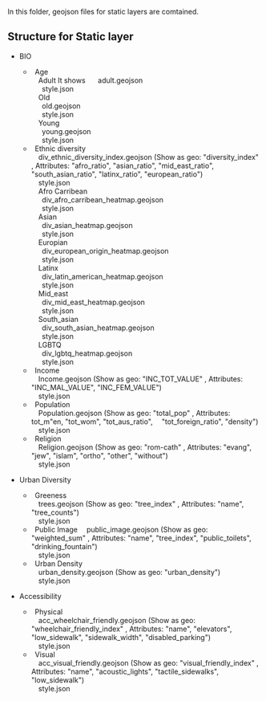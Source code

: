 In this folder, geojson files for static layers are comtained.

## Structure for Static layer

* BIO  
    * &ensp;Age  
        &emsp;Adult  It shows 
            &emsp;&ensp;adult.geojson  
            &emsp;&ensp;style.json  
        &emsp;Old  
            &emsp;&ensp;old.geojson  
            &emsp;&ensp;style.json  
        &emsp;Young  
            &emsp;&ensp;young.geojson  
            &emsp;&ensp;style.json  
    * &ensp;Ethnic diversity  
        &emsp;div_ethnic_diversity_index.geojson (Show as geo: "diversity_index" , Attributes: "afro_ratio", "asian_ratio", "mid_east_ratio", "south_asian_ratio", "latinx_ratio", "european_ratio")  
        &emsp;style.json  
            &emsp;Afro Carribean  
                &emsp;&ensp;div_afro_carribean_heatmap.geojson  
                &emsp;&ensp;style.json  
            &emsp;Asian  
                &emsp;&ensp;div_asian_heatmap.geojson  
                &emsp;&ensp;style.json  
            &emsp;Europian  
                &emsp;&ensp;div_european_origin_heatmap.geojson  
                &emsp;&ensp;style.json  
            &emsp;Latinx  
                &emsp;&ensp;div_latin_american_heatmap.geojson  
                &emsp;&ensp;style.json  
            &emsp;Mid_east  
                &emsp;&ensp;div_mid_east_heatmap.geojson  
                &emsp;&ensp;style.json  
            &emsp;South_asian  
                &emsp;&ensp;div_south_asian_heatmap.geojson  
                &emsp;&ensp;style.json  
            &emsp;LGBTQ  
                &emsp;&ensp;div_lgbtq_heatmap.geojson  
                &emsp;&ensp;style.json  
    * &ensp;Income  
        &emsp;Income.geojson (Show as geo: "INC_TOT_VALUE" , Attributes: "INC_MAL_VALUE", "INC_FEM_VALUE")  
        &emsp;style.json  
    * &ensp;Population  
        &emsp;Population.geojson (Show as geo: "total_pop" , Attributes: tot_m"en, "tot_wom", "tot_aus_ratio", &emsp;"tot_foreign_ratio", "density")  
        &emsp;style.json  
    * &ensp;Religion  
        &emsp;Religion.geojson (Show as geo: "rom-cath" , Attributes: "evang", "jew", "islam", "ortho", "other", "without")  
        &emsp;style.json  
    
* Urban Diversity  
    * &ensp;Greeness  
        &emsp;trees.geojson (Show as geo: "tree_index" , Attributes: "name", "tree_counts")  
        &emsp;style.json  
    * &ensp;Public Image
        &emsp;public_image.geojson (Show as geo: "weighted_sum" , Attributes: "name", "tree_index", "public_toilets", "drinking_fountain")  
        &emsp;style.json  
    * &ensp;Urban Density  
        &emsp;urban_density.geojson (Show as geo: "urban_density")  
        &emsp;style.json  

* Accessibility  
    * &ensp;Physical  
        &emsp;acc_wheelchair_friendly.geojson (Show as geo: "wheelchair_friendly_index" , Attributes: "name", "elevators", "low_sidewalk", "sidewalk_width", "disabled_parking")  
        &emsp;style.json  
    * &ensp;Visual  
        &emsp;acc_visual_friendly.geojson (Show as geo: "visual_friendly_index" , Attributes: "name", "acoustic_lights", "tactile_sidewalks", "low_sidewalk")  
        &emsp;style.json  